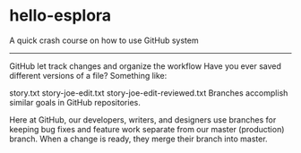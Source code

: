 # hello-esplora
A quick crash course on how to use GitHub system

---
GitHub let track changes and organize the workflow
Have you ever saved different versions of a file? Something like:

story.txt
story-joe-edit.txt
story-joe-edit-reviewed.txt
Branches accomplish similar goals in GitHub repositories.

Here at GitHub, our developers, writers, and designers use branches for keeping bug fixes and feature work separate from our master (production) branch. When a change is ready, they merge their branch into master.
